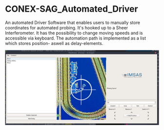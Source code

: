 # CONEX-SAG_Automated_Driver
An automated Driver Software that enables users to manually store coordinates for automated probing. It's hooked up to a Sheer Interferometer. 
It has the possibility to change moving speeds and is accessible via keyboard. The automation path is implemented as a list which stores position- aswell as delay-elements.

![Live Demo](/media/UseCase.png)

